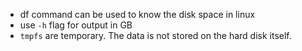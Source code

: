* df command can be used to know the disk space in linux
* use ```-h``` flag for output in GB
* ```tmpfs``` are temporary. The data is not stored on the hard disk itself.
